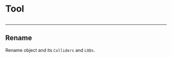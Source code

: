 # Tool

<p><img :src="$withBase('/img/tool.png')" alt='' /></p>

---

## Rename

Rename object and its `Colliders` and `LODs`.

<p><img :src="$withBase('/img/rename.webp')" alt='' /></p>
